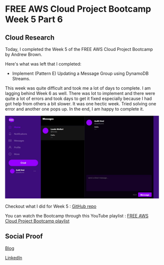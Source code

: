 # FREE AWS Cloud Project Bootcamp Week 5 Part 6

## Cloud Research

Today, I completed the Week 5 of the FREE AWS Cloud Project Bootcamp by Andrew Brown.

Here's what was left that I completed:
- Implement (Pattern E) Updating a Message Group using DynamoDB Streams. 

This week was quite difficult and took me a lot of days to complete. I am lagging behind Week 6 as well. There was lot to implement and there were quite a lot of errors and took days to get it fixed especially because I had got help from others a bit slower. It was one hectic week. Tried solving one error and another one pops up. In the end, I am happy to complete it.

![Screenshot](https://github.com/aaditunni/100DaysOfCloud/blob/main/Journey/090/day90.JPG)

Checkout what I did for Week 5 : [GitHub repo](https://github.com/aaditunni/aws-bootcamp-cruddur-2023/blob/main/journal/week5/week5.md)

You can watch the Bootcamp through this YouTube playlist : [FREE AWS Cloud Project Bootcamp playlist](https://youtube.com/playlist?list=PLBfufR7vyJJ7k25byhRXJldB5AiwgNnWv)


## Social Proof

[Blog](https://dev.to/aaditunni/free-aws-cloud-project-bootcamp-week-5-part-6-1bj8)

[LinkedIn](https://www.linkedin.com/posts/aaditunni_100daysofcloud-aws-cloud-activity-7047669012998029313-Nw8t?utm_source=share&utm_medium=member_desktop)

